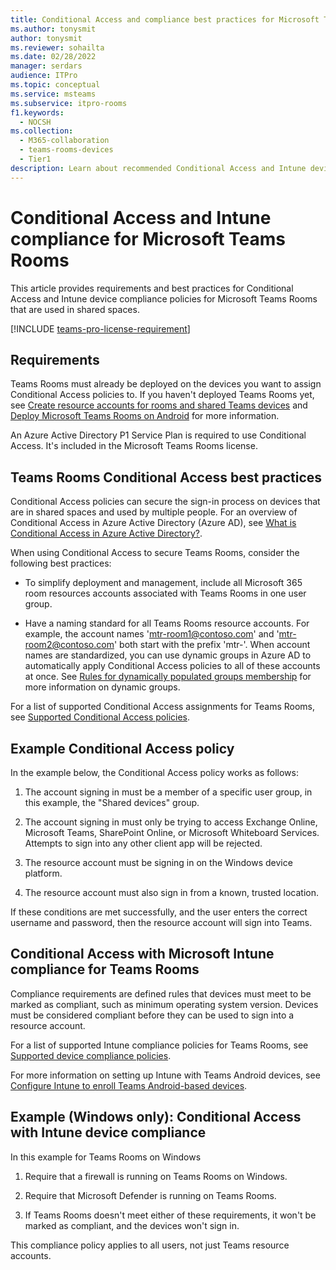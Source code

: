 ```yaml
---
title: Conditional Access and compliance best practices for Microsoft Teams Rooms
ms.author: tonysmit
author: tonysmit
ms.reviewer: sohailta
ms.date: 02/28/2022
manager: serdars
audience: ITPro
ms.topic: conceptual
ms.service: msteams
ms.subservice: itpro-rooms
f1.keywords: 
  - NOCSH
ms.collection: 
  - M365-collaboration
  - teams-rooms-devices
  - Tier1
description: Learn about recommended Conditional Access and Intune device compliance policies and best practices for Microsoft Teams Rooms.
---
```


# Conditional Access and Intune compliance for Microsoft Teams Rooms

This article provides requirements and best practices for Conditional Access and Intune device compliance policies for Microsoft Teams Rooms that are used in shared spaces.

[!INCLUDE [teams-pro-license-requirement](../includes/teams-pro-license-requirement.md)]

## Requirements

Teams Rooms must already be deployed on the devices you want to assign
Conditional Access policies to. If you haven't deployed Teams Rooms yet,
see [Create resource accounts for rooms and shared Teams devices](create-resource-account.md)
and [Deploy Microsoft Teams Rooms on Android](../devices/collab-bar-deploy.md)
for more information.

An Azure Active Directory P1 Service Plan is required to use Conditional
Access. It's included in the Microsoft Teams Rooms license.

## Teams Rooms Conditional Access best practices

Conditional Access policies can secure the sign-in process on devices that are in shared spaces and used by multiple people. For an overview of Conditional Access in Azure Active Directory (Azure AD), see [What is Conditional Access in Azure Active Directory?](/azure/active-directory/conditional-access/overview).

When using Conditional Access to secure Teams Rooms, consider the
following best practices:

-   To simplify deployment and management, include all Microsoft 365
    room resources accounts associated with Teams Rooms in one user
    group.

-   Have a naming standard for all Teams Rooms resource accounts. For
    example, the account names 'mtr-room1@contoso.com' and
    'mtr-room2@contoso.com' both start with the prefix 'mtr-'.
    When account names are standardized, you can use dynamic groups in Azure AD
    to automatically apply Conditional Access policies to all of these
    accounts at once. See [Rules for dynamically populated groups membership](/azure/active-directory/enterprise-users/groups-dynamic-membership) for more information on dynamic groups.

For a list of supported Conditional Access assignments for Teams Rooms, see [Supported Conditional Access policies](supported-ca-and-compliance-policies.md#supported-conditional-access-policies).

## Example Conditional Access policy

In the example below, the Conditional Access policy works as follows:

1.  The account signing in must be a member of a specific user group, in
    this example, the "Shared devices" group.

2.  The account signing in must only be trying to access Exchange
    Online, Microsoft Teams, SharePoint Online, or Microsoft Whiteboard Services. Attempts to sign into
    any other client app will be rejected.

3.  The resource account must be signing in on the Windows device
    platform.

4.  The resource account must also sign in from a known, trusted
    location.

If these conditions are met successfully, and the user enters the
correct username and password, then the resource account will sign into
Teams.

## Conditional Access with Microsoft Intune compliance for Teams Rooms

Compliance requirements are defined rules that devices must meet to be
marked as compliant, such as minimum operating system version. Devices
must be considered compliant before they can be used to sign into a
resource account.

For a list of supported Intune compliance policies for Teams Rooms, see [Supported device compliance policies](supported-ca-and-compliance-policies.md#supported-device-compliance-policies).

For more information on setting up Intune with Teams Android devices, see [Configure Intune to enroll Teams Android-based devices](../devices/phones-displays-deploy.md#configure-intune-to-enroll-teams-android-based-devices).

## Example (Windows only): Conditional Access with Intune device compliance

In this example for Teams Rooms on Windows

1. Require that a firewall is running on Teams Rooms on Windows.

2. Require that Microsoft Defender is running on Teams Rooms.

3. If Teams Rooms doesn't meet either of these requirements, it won't be marked as compliant, and the devices won't sign in.

This compliance policy applies to all users, not just Teams resource accounts.
